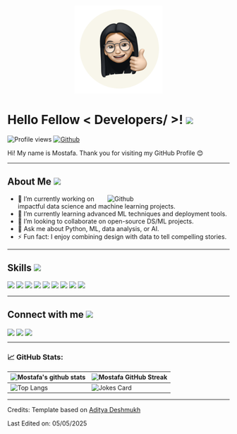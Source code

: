 <p align="center">
  <img width="200" src="https://github.com/Kathryn-Jie/Kathryn-Jie/blob/main/kathryn.png">
</p>

<h1> Hello Fellow &lt; Developers/ &gt;! <img src="https://raw.githubusercontent.com/MartinHeinz/MartinHeinz/master/wave.gif" width="30px"> </h1>

<p align="center">
</p>

<p>
  <img src="https://visitor-badge.glitch.me/badge?page_id=mostafa-arafa" alt="Profile views">
  <a href="https://github.com/mostafa-arafa">
    <img src="https://img.shields.io/github/followers/mostafa-arafa?label=Follow&style=social" alt="Github">
  </a>
</p>

<div size="20px"> 
  Hi! My name is Mostafa. Thank you for visiting my GitHub Profile 😊
</div>

---

<h2> About Me <img src="https://media0.giphy.com/media/KDDpcKigbfFpnejZs6/giphy.gif" width="100px"></h2>
<img width="55%" align="right" alt="Github" src="https://raw.githubusercontent.com/onimur/.github/master/.resources/git-header.svg">

<ul>
  <li>🔭 I’m currently working on impactful data science and machine learning projects.</li>
  <li>🌱 I’m currently learning advanced ML techniques and deployment tools.</li>
  <li>👯 I’m looking to collaborate on open-source DS/ML projects.</li>
  <li>💬 Ask me about Python, ML, data analysis, or AI.</li>
  <li>⚡ Fun fact: I enjoy combining design with data to tell compelling stories.</li>
</ul>

---

<h2> Skills <img src="https://media2.giphy.com/media/QssGEmpkyEOhBCb7e1/giphy.gif" width="32px"> </h2>

<a href="#"><img width="32px" src="https://raw.githubusercontent.com/rahulbanerjee26/githubAboutMeGenerator/main/icons/python.svg"></a>
<a href="#"><img width="32px" src="https://raw.githubusercontent.com/rahulbanerjee26/githubAboutMeGenerator/main/icons/sqlite.svg"></a>
<a href="#"><img width="32px" src="https://raw.githubusercontent.com/rahulbanerjee26/githubAboutMeGenerator/main/icons/scikit.svg"></a>
<a href="#"><img width="32px" src="https://raw.githubusercontent.com/rahulbanerjee26/githubAboutMeGenerator/main/icons/pandas.svg"></a>
<a href="#"><img width="32px" src="https://raw.githubusercontent.com/rahulbanerjee26/githubAboutMeGenerator/main/icons/tensorflow.svg"></a>
<a href="#"><img width="32px" src="https://raw.githubusercontent.com/rahulbanerjee26/githubAboutMeGenerator/main/icons/numpy.svg"></a>
<a href="#"><img width="32px" src="https://raw.githubusercontent.com/rahulbanerjee26/githubAboutMeGenerator/main/icons/docker.svg"></a>
<a href="#"><img width="32px" src="https://raw.githubusercontent.com/rahulbanerjee26/githubAboutMeGenerator/main/icons/jupyter.svg"></a>
<a href="#"><img width="32px" src="https://raw.githubusercontent.com/rahulbanerjee26/githubAboutMeGenerator/main/icons/vscode.svg"></a>

---

<h2> Connect with me <img src="https://raw.githubusercontent.com/ShahriarShafin/ShahriarShafin/main/Assets/handshake.gif" width="100px"> </h2>

<a href="https://www.linkedin.com/in/mostafa-arafa-294b3a28a/"><img width="32px" align="center" src="https://raw.githubusercontent.com/rahulbanerjee26/githubAboutMeGenerator/main/icons/linked-in-alt.svg"></a>
<a href="https://www.behance.net/mostafaahmed445"><img width="32px" align="center" src="https://raw.githubusercontent.com/rahulbanerjee26/githubAboutMeGenerator/main/icons/behance.svg"></a>
<a href="https://github.com/mostafa-arafa"><img width="32px" align="center" src="https://raw.githubusercontent.com/rahulbanerjee26/githubAboutMeGenerator/main/icons/github.svg"></a>

---

### 📈 GitHub Stats:
<table>
  <thead>
    <tr>
      <th><img src="https://github-readme-stats.vercel.app/api?username=mostafa-arafa&show_icons=true&count_private=true&theme=tokyonight" alt="Mostafa's github stats"></th>
      <th><img src="https://github-readme-streak-stats.herokuapp.com/?user=mostafa-arafa&theme=tokyonight" alt="Mostafa GitHub Streak"></th>
    </tr>
  </thead>
  <tbody>
    <tr>
      <td><img src="https://github-readme-stats.vercel.app/api/top-langs/?username=mostafa-arafa&layout=compact&theme=tokyonight" alt="Top Langs"></td>
      <td><img src="https://readme-jokes.vercel.app/api?theme=tokyonight" alt="Jokes Card"></td>
    </tr>
  </tbody>
</table>

---

<p>Credits: Template based on <a href="https://github.com/Aditya664">Aditya Deshmukh</a></p>
<p>Last Edited on: 05/05/2025</p>
